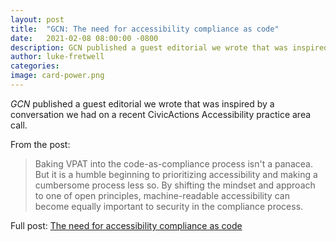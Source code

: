 ```yaml
---
layout: post
title:  "GCN: The need for accessibility compliance as code"
date:   2021-02-08 08:00:00 -0800
description: GCN published a guest editorial we wrote that was inspired by a conversation we had on a recent CivicActions Accessibility practice area call.
author: luke-fretwell
categories:
image: card-power.png
---
```


*GCN* published a guest editorial we wrote that was inspired by a conversation we had on a recent CivicActions Accessibility practice area call.

From the post:

> Baking VPAT into the code-as-compliance process isn't a panacea. But it is a humble beginning to prioritizing accessibility and making a cumbersome process less so. By shifting the mindset and approach to one of open principles, machine-readable accessibility can become equally important to security in the compliance process.

Full post: [The need for accessibility compliance as code](https://gcn.com/articles/2021/02/04/accessibility-compliance-as-code.aspx)

